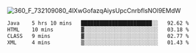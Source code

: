 ![360_F_732109080_4lXwGofazqAiysUpcCnrbflsNOl9EMdW](https://github.com/user-attachments/assets/e39d4b74-87d6-4547-a0e5-a6fb31b55e4c)

 <!--START_SECTION:waka-->

```txt
Java    5 hrs 10 mins   ███████████████████████░░   92.62 %
HTML    10 mins         ▓░░░░░░░░░░░░░░░░░░░░░░░░   03.18 %
CLASS   9 mins          ▓░░░░░░░░░░░░░░░░░░░░░░░░   02.77 %
XML     4 mins          ▒░░░░░░░░░░░░░░░░░░░░░░░░   01.43 %
```

<!--END_SECTION:waka-->
